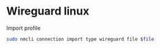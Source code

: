 # Wireguard linux

Import profile

```bash
sudo nmcli connection import type wireguard file $file
```
